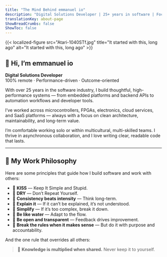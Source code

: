 ```yaml
---
title: "The Mind Behind emmanuel io"
description: "Digital Solutions Developer | 25+ years in software | Focused on performance, clarity & long-term value"
translationKey: about-page
ShowBreadCrumbs: false
ShowToc: false
---
```


{{< localized-figure src="Atari-1040STf.jpg" title="It started with this, long ago"  alt="It started with this, long ago" >}}

## 👋 Hi, I’m emmanuel io

**Digital Solutions Developer**  
100% remote · Performance-driven · Outcome-oriented

With over 25 years in the software industry, I build thoughtful, high-performance systems — from embedded platforms and backend APIs to automation workflows and developer tools.

I’ve worked across microcontrollers, FPGAs, electronics, cloud services, and SaaS platforms — always with a focus on clean architecture, maintainability, and long-term value.

I’m comfortable working solo or within multicultural, multi-skilled teams. I thrive in asynchronous collaboration, and I love writing clear, readable code that lasts.

---

## 🧠 My Work Philosophy

Here are some principles that guide how I build software and work with others:

- 🎯 **KISS** — Keep It Simple and Stupid.  
- 🎯 **DRY** — Don’t Repeat Yourself.  
- 🎯 **Consistency beats intensity** — Think long-term.  
- 🎯 **Explain it** — If it can’t be explained, it’s not understood.  
- 🎯 **Simplify** — If it’s too complex, break it down.  
- 🎯 **Be like water** — Adapt to the flow.  
- 🎯 **Be open and transparent** — Feedback drives improvement.  
- 🎯 **Break the rules when it makes sense** — But do it with purpose and accountability.  

And the one rule that overrides all others:

> 🎯 **Knowledge is multiplied when shared.** Never keep it to yourself.
<!--
---

📄 [Download my CV](cv/emmanuel-amadio-cv.pdf)  
🔗 [GitHub](https://github.com/emmanuel-io)  
🔗 [LinkedIn](https://www.linkedin.com/in/emmanuelamadio/)
-->
